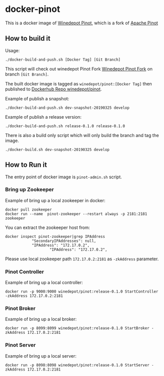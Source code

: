 # docker-pinot
This is a docker image of [Winedepot Pinot](https://github.com/winedepot/pinot), which is a fork of [Apache Pinot](https://pinot.apache.org/)

## How to build it

Usage:

```SHELL
./docker-build-and-push.sh [Docker Tag] [Git Branch]
```

This script will check out winedepot Pinot Fork [Winedepot Pinot Fork](https://github.com/winedepot/pinot) on branch `[Git Branch]`.

The built docker image is tagged as `winedepot/pinot:[Docker Tag]` then published to [Dockerhub Repo winedepot/pinot](https://hub.docker.com/r/winedepot/pinot). 

Example of publish a snapshot:
```SHELL
./docker-build-and-push.sh dev-snapshot-20190325 develop
```

Example of publish a release version:
```SHELL
./docker-build-and-push.sh release-0.1.0 release-0.1.0
```

There is also a build only script which will only build the branch and tag the image.
```SHELL
./docker-build.sh dev-snapshot-20190325 develop
```

## How to Run it

The entry point of docker image is `pinot-admin.sh` script.

### Bring up Zookeeper
Example of bring up a local zookeeper in docker:
```SHELL
docker pull zookeeper
docker run --name  pinot-zookeeper --restart always -p 2181:2181  zookeeper
```
You can extract the zookeeper host from:
```SHELL
docker inspect pinot-zookeeper|grep IPAddress
            "SecondaryIPAddresses": null,
            "IPAddress": "172.17.0.2",
                    "IPAddress": "172.17.0.2",
```
Please use local zookeeper path `172.17.0.2:2181` as `-zkAddress` parameter.

### Pinot Controller
Example of bring up a local controller:
```SHELL
docker run -p 9000:9000 winedepot/pinot:release-0.1.0 StartController -zkAddress 172.17.0.2:2181
```

### Pinot Broker
Example of bring up a local broker:
```SHELL
docker run -p 8099:8099 winedepot/pinot:release-0.1.0 StartBroker -zkAddress 172.17.0.2:2181
```

### Pinot Server
Example of bring up a local server:
```SHELL
docker run -p 8098:8098 winedepot/pinot:release-0.1.0 StartServer -zkAddress 172.17.0.2:2181
```